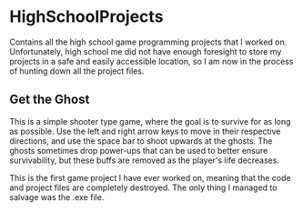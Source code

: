 # HighSchoolProjects
Contains all the high school game programming projects that I worked on. Unfortunately, high school me did not have enough foresight to store my projects in a safe and easily accessible location, so I am now in the process of hunting down all the project files.

## Get the Ghost
This is a simple shooter type game, where the goal is to survive for as long as possible. Use the left and right arrow keys to move in their respective directions, and use the space bar to shoot upwards at the ghosts. The ghosts sometimes drop power-ups that can be used to better ensure survivability, but these buffs are removed as the player's life decreases.

This is the first game project I have ever worked on, meaning that the code and project files are completely destroyed. The only thing I managed to salvage was the .exe file.
